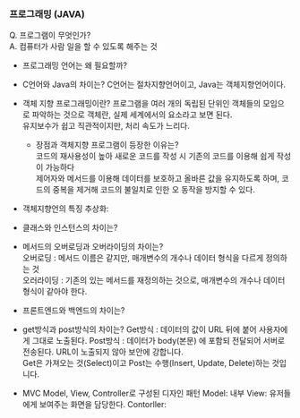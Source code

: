 
### 프로그래밍 (JAVA)
Q. 프로그램이 무엇인가?  
A. 컴퓨터가 사람 일을 할 수 있도록 해주는 것
  
* 프로그래밍 언어는 왜 필요할까?
  
* C언어와 Java의 차이는?
  C언어는 절차지향언어이고, Java는 객체지향언어이다.
  
* 객체 지향 프로그래밍이란?
  프로그램을 여러 개의 독립된 단위인 객체들의 모임으로 파악하는 것으로 
  객체란, 실제 세계에서의 요소라고 보면 된다.  
  유지보수가 쉽고 직관적이지만, 처리 속도가 느리다.  
  * 장점과 객체지향 프로그램이 등장한 이유는?  
    코드의 재사용성이 높아 새로운 코드를 작성 시 기존의 코드를 이용해 쉽게 작성이 가능하다  
    제어자와 메서드를 이용해 데이터를 보호하고 올바른 값을 유지하도록 하며, 코드의 중복을 제거해 코드의 불일치로 인한 오 동작을 방지할 수 있다.
  
  
    
* 객체지향언의 특징
  추상화: 
* 클래스와 인스턴스의 차이는?  

* 메서드의 오버로딩과 오버라이딩의 차이는?  
    오버로딩 : 메서드 이름은 같지만, 매개변수의 개수나 데이터 형식을 다르게 정의하는 것  
    오러라이딩 : 기존의 있는 메서드를 재정의하는 것으로, 매개변수의 개수나 데이터형식이 같아야 한다.
    
* 프론트엔드와 백엔드의 차이는?

* get방식과 post방식의 차이는?
  Get방식 : 데이터의 값이 URL 뒤에 붙어 사용자에게 그대로 노출된다.
  Post방식 :  데이터가 body(본문) 에 포함되 전달되어 서버로 전송된다. URL이 노출되지 않아 보안에 강합니다.  
  Get은 가져오는 것(Select)이고 Post는 수행(Insert, Update, Delete)하는 것입니다.
  
* MVC
  Model, View, Controller로 구성된 디자인 패턴
  Model: 내부 
  View: 유저들에게 보여주는 화면을 담당한다.
  Contorller: 

